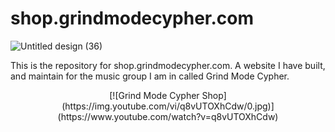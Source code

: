 # shop.grindmodecypher.com

![Untitled design (36)](https://user-images.githubusercontent.com/19922556/136319731-bad8bdcc-3f2a-476b-b7ad-393e7c70b2b3.png)

This is the repository for shop.grindmodecypher.com. A website I have built, and maintain for the music group I am in called Grind Mode Cypher.

<p align="center">
[![Grind Mode Cypher Shop](https://img.youtube.com/vi/q8vUTOXhCdw/0.jpg)](https://www.youtube.com/watch?v=q8vUTOXhCdw)
</p>
